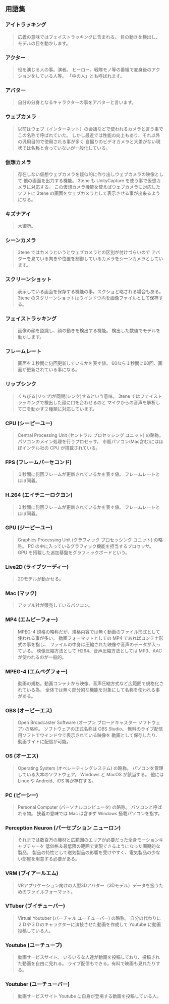 ## 用語集

### アイトラッキング

>広義の意味ではフェイストラッキングに含まれる。
>目の動きを検出し、モデルの目を動かします。


### アクター

>役を演じる人の事。演者。
>ヒーロー、戦隊モノ等の番組で変身後のアクションをしている人等。
>「中の人」とも呼ばれます。


### アバター

>自分の分身となるキャラクターの事をアバターと言います。


### ウェブカメラ

>以前はウェブ（インターネット）の会議などで使われるカメラと言う事でこの名称で呼ばれていた。
>しかし最近では性能の向上もあり、それ以外の汎用目的で使用される事が多く
>自撮りのビデオカメラと大差がない現状では名称と合っていないが一般化している。


### 仮想カメラ

>存在しない仮想ウェブカメラを疑似的に作り出しウェブカメラの映像として
>他の画面を出力する機能。
>3tene も UnityCapture を使う事で仮想カメラに対応する。
>この仮想カメラ機能を使えばウェブカメラに対応したソフトに
>3tene の画面をウェブカメラとして表示させる事が出来るようになる。


### キズナアイ

>大御所。


### シーンカメラ

>3tene ではカメラというとウェブカメラとの区別が付けづらいので
>アバターを見ている向きや位置を制御しているカメラをシーンカメラとしています。


### スクリーンショット

>表示している画面を保存する機能の事。スクショと略される場合もある。
>3tene のスクリーンショットはウインドウ内を画像ファイルとして保存する。


### フェイストラッキング

>画像の顔を認識し、顔の動きを検出する機能。
>検出した数値でモデルを動かします。


### フレームレート

>画面を１秒間に何回更新しているかを表す値。
>60なら１秒間に60回、画面が更新されている事になる。


### リップシンク

>くちびる(リップ)が同期(シンク)するという意味。
>3tene ではフェイストラッキングで検出した顔に口を合わせるのと
>マイクからの音声を解析して口を動かす２種類に対応しています。


### CPU (シーピーユー)

>Central Processing Unit (セントラル プロセッシング ユニット) の略称。
>パソコンのメイン処理を行うプロセッサ。
>市販パソコン(Mac含む)にはほぼインテル社の CPU が搭載されている。


### FPS (フレームパーセコンド)

>１秒間に何回フレームが更新されているかを表す値。
>フレームレートとほぼ同義。


### H.264 (エイチニーロクヨン)

>１秒間に何回フレームが更新されているかを表す値。
>フレームレートとほぼ同義。


### GPU (ジーピーユー)

>Graphics Processing Unit (グラフィック プロセッシング ユニット) の略称。
>PC の中に入っているグラフィック機能を担当するプロセッサ。
>GPU を搭載した追加基盤をグラフィックボードという。


### Live2D (ライブツーディー)

>2Dモデルが動かせる。


### Mac (マック)

>アップル社が販売しているパソコン。


### MP4 (エムピーフォー)

>MPEG-4 規格の略称だが、規格内容では無く動画のファイル形式として使われる事が多い。
>動画フォーマットとしての MP4 であればコンテナ形式の事を指し、
>ファイルの中身は圧縮された映像や音声のデータが入っている。
>映像圧縮方法として H264、音声圧縮方法としては MP3、AAC が使われるのが一般的。


### MPEG-4 (エムペグフォー)

>動画の規格。動画コンテナから映像、音声圧縮方式など広範囲で規格化されている為、
>全体では無く部分的な機能を対象にして名称を使われる事がある。


### OBS (オービーエス)

>Open Broadcaster Software (オープン ブロードキャスター ソフトウェア) の略称。
>ソフトウェアの正式名称は OBS Studio。
>無料のライブ配信用ソフトでウインドウで表示されている映像を
>動画として保存したり、動画サイトに配信が可能。


### OS (オーエス)

>Operating System (オペレーティングシステム) の略称。
>パソコンを管理している大本のソフトウェア。
>Windows と MacOS が該当する。
>他には Linux や Android、iOS 等が存在する。


### PC (ピーシー)

>Personal Computer (パーソナルコンピュータ) の略称。
>パソコンと呼ばれる物。
>狭義の意味では Mac は含まず Windows 搭載パソコンを指す。


### Perception Neuron (パーセプション ニューロン)

>それまでは数百万の機材と広範囲のエリアが必要だった全身モーションキャプチャーを
>低価格＆最低限の範囲で実現できるようになった画期的な製品。
>製品の特性として磁気製品の影響を受けやすく、電気製品の少ない部屋を用意する必要がある。


### VRM (ブイアールエム)

>VRアプリケーション向けの人型3Dアバター（3Dモデル）データを扱うためのファイルフォーマット。


### VTuber (ブイチューバー)

>Virtual Youtuber (バーチャル ユーチューバー) の略称。
>自分の代わりに２Ｄや３Ｄのキャラクターに演技させた動画を作成して
>Youtube に動画投稿している人。


### Youtube (ユーチューブ)

>動画サービスサイト。
>いろいろな人達が動画を投稿しており、投稿された動画を自由に見れる。
>ライブ配信もできる。有料で映画も見れたりする。


### Youtuber (ユーチューバー)

>動画サービスサイト Youtube に自身が登場する動画を投稿している人。



